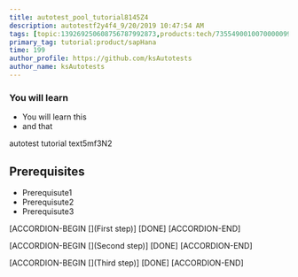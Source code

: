 ```yaml
---
title: autotest_pool_tutorial8145Z4
description: autotestf2y4f4_9/20/2019 10:47:54 AM
tags: [topic:139269250608756787992873,products:tech/73554900100700000996,tutorial:experience/advanced]
primary_tag: tutorial:product/sapHana
time: 199
author_profile: https://github.com/ksAutotests
author_name: ksAutotests
---
```

### You will learn
- You will learn this
- and that

autotest tutorial text5mf3N2

## Prerequisites
- Prerequisute1
- Prerequisute2
- Prerequisute3

[ACCORDION-BEGIN [](First step)]
[DONE]
[ACCORDION-END]

[ACCORDION-BEGIN [](Second step)]
[DONE]
[ACCORDION-END]

[ACCORDION-BEGIN [](Third step)]
[DONE]
[ACCORDION-END]

